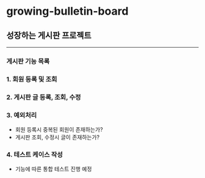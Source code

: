 # growing-bulletin-board
## 성장하는 게시판 프로젝트

-----------------------------
### 게시판 기능 목록
### 1. 회원 등록 및 조회
### 2. 게시판 글 등록, 조회, 수정
### 3. 예외처리

- 회원 등록시 중복된 회원이 존재하는가?
- 게시판 조회, 수정시 글이 존재하는가?

### 4. 테스트 케이스 작성

- 기능에 따른 통합 테스트 진행 예정